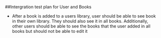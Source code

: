 ##Intergration test plan for User and Books

* After a book is added to a users library, user should be able to see book in their
own library. They should also see it in all books. Additionally, other users should
be able to see the books that the user added in all books but should not be able to edit it 